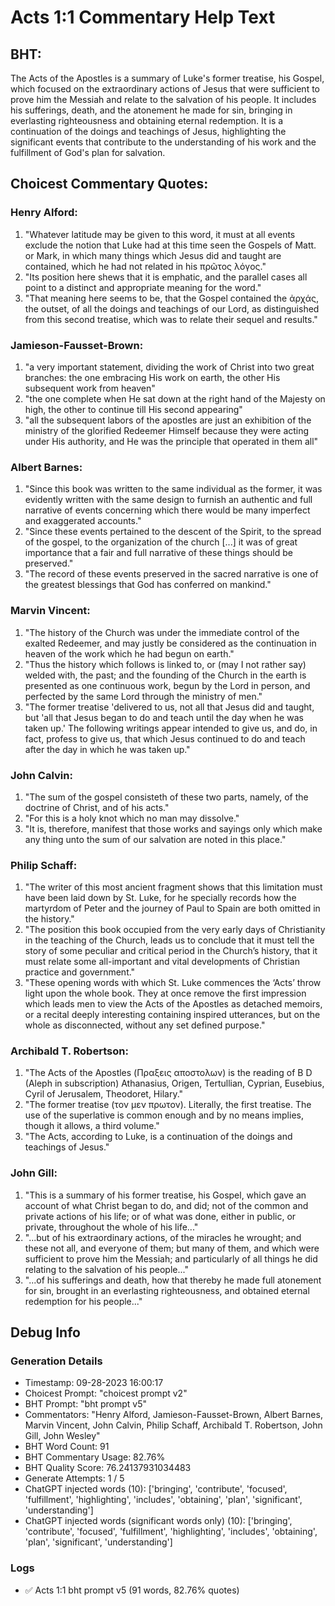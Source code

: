 # Acts 1:1 Commentary Help Text

## BHT:
The Acts of the Apostles is a summary of Luke's former treatise, his Gospel, which focused on the extraordinary actions of Jesus that were sufficient to prove him the Messiah and relate to the salvation of his people. It includes his sufferings, death, and the atonement he made for sin, bringing in everlasting righteousness and obtaining eternal redemption. It is a continuation of the doings and teachings of Jesus, highlighting the significant events that contribute to the understanding of his work and the fulfillment of God's plan for salvation.

## Choicest Commentary Quotes:
### Henry Alford:
1. "Whatever latitude may be given to this word, it must at all events exclude the notion that Luke had at this time seen the Gospels of Matt. or Mark, in which many things which Jesus did and taught are contained, which he had not related in his πρῶτος λόγος." 
2. "Its position here shews that it is emphatic, and the parallel cases all point to a distinct and appropriate meaning for the word." 
3. "That meaning here seems to be, that the Gospel contained the ἀρχάς, the outset, of all the doings and teachings of our Lord, as distinguished from this second treatise, which was to relate their sequel and results."

### Jamieson-Fausset-Brown:
1. "a very important statement, dividing the work of Christ into two great branches: the one embracing His work on earth, the other His subsequent work from heaven"
2. "the one complete when He sat down at the right hand of the Majesty on high, the other to continue till His second appearing"
3. "all the subsequent labors of the apostles are just an exhibition of the ministry of the glorified Redeemer Himself because they were acting under His authority, and He was the principle that operated in them all"

### Albert Barnes:
1. "Since this book was written to the same individual as the former, it was evidently written with the same design to furnish an authentic and full narrative of events concerning which there would be many imperfect and exaggerated accounts."
2. "Since these events pertained to the descent of the Spirit, to the spread of the gospel, to the organization of the church [...] it was of great importance that a fair and full narrative of these things should be preserved."
3. "The record of these events preserved in the sacred narrative is one of the greatest blessings that God has conferred on mankind."

### Marvin Vincent:
1. "The history of the Church was under the immediate control of the exalted Redeemer, and may justly be considered as the continuation in heaven of the work which he had begun on earth."
2. "Thus the history which follows is linked to, or (may I not rather say) welded with, the past; and the founding of the Church in the earth is presented as one continuous work, begun by the Lord in person, and perfected by the same Lord through the ministry of men."
3. "The former treatise 'delivered to us, not all that Jesus did and taught, but 'all that Jesus began to do and teach until the day when he was taken up.' The following writings appear intended to give us, and do, in fact, profess to give us, that which Jesus continued to do and teach after the day in which he was taken up."

### John Calvin:
1. "The sum of the gospel consisteth of these two parts, namely, of the doctrine of Christ, and of his acts."
2. "For this is a holy knot which no man may dissolve."
3. "It is, therefore, manifest that those works and sayings only which make any thing unto the sum of our salvation are noted in this place."

### Philip Schaff:
1. "The writer of this most ancient fragment shows that this limitation must have been laid down by St. Luke, for he specially records how the martyrdom of Peter and the journey of Paul to Spain are both omitted in the history."
2. "The position this book occupied from the very early days of Christianity in the teaching of the Church, leads us to conclude that it must tell the story of some peculiar and critical period in the Church’s history, that it must relate some all-important and vital developments of Christian practice and government."
3. "These opening words with which St. Luke commences the ‘Acts’ throw light upon the whole book. They at once remove the first impression which leads men to view the Acts of the Apostles as detached memoirs, or a recital deeply interesting containing inspired utterances, but on the whole as disconnected, without any set defined purpose."

### Archibald T. Robertson:
1. "The Acts of the Apostles (Πραξεις αποστολων) is the reading of B D (Aleph in subscription) Athanasius, Origen, Tertullian, Cyprian, Eusebius, Cyril of Jerusalem, Theodoret, Hilary."
2. "The former treatise  (τον μεν πρωτον). Literally, the first treatise. The use of the superlative is common enough and by no means implies, though it allows, a third volume."
3. "The Acts, according to Luke, is a continuation of the doings and teachings of Jesus."

### John Gill:
1. "This is a summary of his former treatise, his Gospel, which gave an account of what Christ began to do, and did; not of the common and private actions of his life; or of what was done, either in public, or private, throughout the whole of his life..."
2. "...but of his extraordinary actions, of the miracles he wrought; and these not all, and everyone of them; but many of them, and which were sufficient to prove him the Messiah; and particularly of all things he did relating to the salvation of his people..."
3. "...of his sufferings and death, how that thereby he made full atonement for sin, brought in an everlasting righteousness, and obtained eternal redemption for his people..."


## Debug Info
### Generation Details
- Timestamp: 09-28-2023 16:00:17
- Choicest Prompt: "choicest prompt v2"
- BHT Prompt: "bht prompt v5"
- Commentators: "Henry Alford, Jamieson-Fausset-Brown, Albert Barnes, Marvin Vincent, John Calvin, Philip Schaff, Archibald T. Robertson, John Gill, John Wesley"
- BHT Word Count: 91
- BHT Commentary Usage: 82.76%
- BHT Quality Score: 76.24137931034483
- Generate Attempts: 1 / 5
- ChatGPT injected words (10):
	['bringing', 'contribute', 'focused', 'fulfillment', 'highlighting', 'includes', 'obtaining', 'plan', 'significant', 'understanding']
- ChatGPT injected words (significant words only) (10):
	['bringing', 'contribute', 'focused', 'fulfillment', 'highlighting', 'includes', 'obtaining', 'plan', 'significant', 'understanding']

### Logs
- ✅ Acts 1:1 bht prompt v5 (91 words, 82.76% quotes)